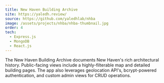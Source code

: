 ```yaml
---
title: New Haven Building Archive
site: https://yaledh.review/
source: https://github.com/yaledhlab/nhba
image: /assets/projects/nhba/nhba-thumbnail.jpg
order: 4
tech:
  - Express.js
  - MongoDB
  - React.js
---
```


The New Haven Building Archive documents New Haven's rich architectural history. Public-facing views include a highly-filterable map and detailed building pages. The app also leverages geolocation API's, bcrypt-powered authentication, and custom admin views for CRUD operations.